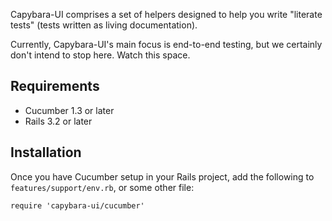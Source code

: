 Capybara-UI comprises a set of helpers designed to help you write "literate tests" (tests written as living documentation).

Currently, Capybara-UI's main focus is end-to-end testing, but we certainly don't intend to stop here. Watch this space.

## Requirements

* Cucumber 1.3 or later
* Rails 3.2 or later

## Installation

Once you have Cucumber setup in your Rails project, add the following to `features/support/env.rb`, or some other file:

```
require 'capybara-ui/cucumber'
```
